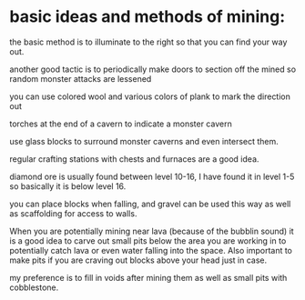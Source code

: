 basic ideas and methods of mining:
==================================

the basic method is to illuminate to the right so that you can find your way out.

another good tactic is to periodically make doors to section off the mined so random monster attacks are lessened

you can use colored wool and various colors of plank to mark the direction out

torches at the end of a cavern to indicate a monster cavern

use glass blocks to surround monster caverns and even intersect them.

regular crafting stations with chests and furnaces are a good idea.



diamond ore is usually found between level 10-16, I have found it in level 1-5 so basically it is below level 16.


you can place blocks when falling, and gravel can be used this way as well as scaffolding for access to walls.

When you are potentially mining near lava (because of the bubblin sound) it is a good idea to carve out small pits below the area you are working in to potentially catch lava or even water falling into the space.
Also important to make pits if you are craving out blocks above your head just in case.

my preference is to fill in voids after mining them as well as small pits with cobblestone.
